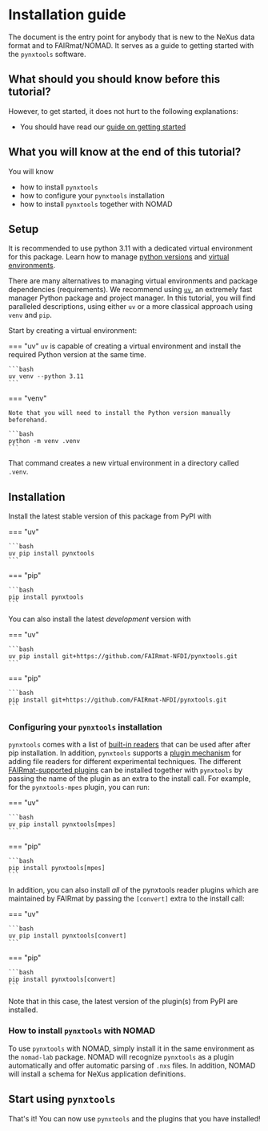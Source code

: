 # Installation guide

The document is the entry point for anybody that is new to the NeXus data format and to FAIRmat/NOMAD. It serves as a guide to getting started with the `pynxtools` software.

## What should you should know before this tutorial?

However, to get started, it does not hurt to  the following explanations:

- You should have read our [guide on getting started](../getting-started.md)

## What you will know at the end of this tutorial?

You will know

- how to install `pynxtools`
- how to configure your `pynxtools` installation
- how to install `pynxtools` together with NOMAD

## Setup

It is recommended to use python 3.11 with a dedicated virtual environment for this package. Learn how to manage [python versions](https://github.com/pyenv/pyenv) and [virtual environments](https://realpython.com/python-virtual-environments-a-primer/).

There are many alternatives to managing virtual environments and package dependencies (requirements). We recommend using [`uv`](https://github.com/astral-sh/uv), an extremely fast manager Python package and project manager. In this tutorial, you will find paralleled descriptions, using either `uv` or a more classical approach using `venv` and `pip`.

Start by creating a virtual environment:

=== "uv"
    `uv` is capable of creating a virtual environment and install the required Python version at the same time.

    ```bash
    uv venv --python 3.11
    ```

=== "venv"

    Note that you will need to install the Python version manually beforehand.

    ```bash
    python -m venv .venv
    ```
That command creates a new virtual environment in a directory called `.venv`.

## Installation

Install the latest stable version of this package from PyPI with

=== "uv"

    ```bash
    uv pip install pynxtools
    ```

=== "pip"


    ```bash
    pip install pynxtools
    ```

You can also install the latest _development_ version with

=== "uv"

    ```bash
    uv pip install git+https://github.com/FAIRmat-NFDI/pynxtools.git
    ```

=== "pip"


    ```bash
    pip install git+https://github.com/FAIRmat-NFDI/pynxtools.git
    ```

### Configuring your `pynxtools` installation

`pynxtools` comes with a list of [built-in readers](../reference/built-in-readers.md) that can be used after after pip installation. In addition, `pynxtools` supports a [plugin mechanism](../how-tos/pynxtools/build-a-plugin.md) for adding file readers for different experimental techniques. The different [FAIRmat-supported plugins](../reference/plugins.md) can be installed together with `pynxtools` by passing the name of the plugin as an extra to the install call. For example, for the `pynxtools-mpes` plugin, you can run:

=== "uv"

    ```bash
    uv pip install pynxtools[mpes]
    ```

=== "pip"


    ```bash
    pip install pynxtools[mpes]
    ```

In addition, you can also install _all_ of the pynxtools reader plugins which are maintained by FAIRmat by passing the `[convert]` extra to the install call:

=== "uv"

    ```bash
    uv pip install pynxtools[convert]
    ```

=== "pip"


    ```bash
    pip install pynxtools[convert]
    ```

Note that in this case, the latest version of the plugin(s) from PyPI are installed.

### How to install `pynxtools` with NOMAD

To use `pynxtools` with NOMAD, simply install it in the same environment as the `nomad-lab` package. NOMAD will recognize `pynxtools` as a plugin automatically and offer automatic parsing of `.nxs` files. In addition, NOMAD will install a schema for NeXus application definitions.

## Start using `pynxtools`

That's it! You can now use `pynxtools` and the plugins that you have installed!